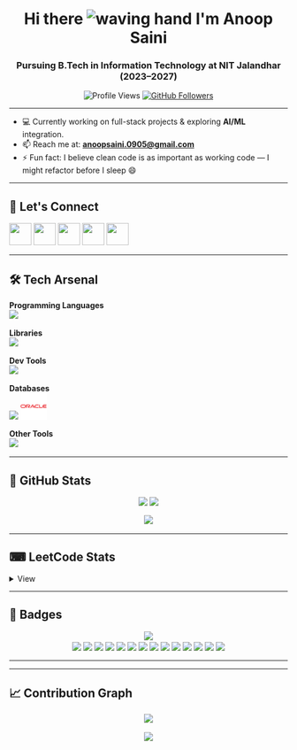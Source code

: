 <h1 align="center">
  Hi there <img src="https://user-images.githubusercontent.com/72663882/171687151-bb31c996-c9d2-49c8-b593-734946893b23.gif" alt="waving hand" width="40" />
  I'm Anoop Saini
</h1>

<h3 align="center">
  Pursuing B.Tech in Information Technology at NIT Jalandhar (2023–2027)
</h3>

<p align="center">
  <img src="https://komarev.com/ghpvc/?username=02-anoop&label=Profile%20Views&color=blueviolet&style=plastic" alt="Profile Views"/>
  <a href="https://github.com/02-anoop?tab=followers">
    <img src="https://img.shields.io/github/followers/02-anoop?style=social" alt="GitHub Followers"/>
  </a>
</p>

---

- 💻 Currently working on full-stack projects & exploring **AI/ML** integration.
- 📫 Reach me at: **anoopsaini.0905@gmail.com**
- ⚡ Fun fact: I believe clean code is as important as working code — I might refactor before I sleep 😄

---

## 🤝 Let's Connect

<p align="left">
  <a href="mailto:anoopsaini.0905@gmail.com"><img src="https://skillicons.dev/icons?i=gmail" width="40" height="40"/></a>
  <a href="https://www.linkedin.com/in/anoop-saini-96a04028b/"><img src="https://skillicons.dev/icons?i=linkedin" width="40" height="40"/></a> 
  <a href="https://leetcode.com/u/_anoop_7256/"><img src="https://raw.githubusercontent.com/rahuldkjain/github-profile-readme-generator/master/src/images/icons/Social/leet-code.svg" width="40" height="40"/></a>
  <a href="https://codeforces.com/profile/02-anoop"><img src="https://raw.githubusercontent.com/rahuldkjain/github-profile-readme-generator/master/src/images/icons/Social/codeforces.svg" width="40" height="40"/></a>
  <a href="https://www.instagram.com/02-anoop/"><img src="https://skillicons.dev/icons?i=instagram" width="40" height="40"/></a>
</p>

---

## 🛠 Tech Arsenal

**Programming Languages**  
<img src="https://skillicons.dev/icons?i=c,cpp,python,javascript,html,css,java,jquery" />

**Libraries**  
<img src="https://skillicons.dev/icons?i=pytorch,tensorflow,sklearn" />

**Dev Tools**  
<img src="https://skillicons.dev/icons?i=react,expressjs,nodejs,bootstrap,tailwind,postman,npm,pug,selenium,flask,flutter,spring" />

**Databases**  
<img src="https://skillicons.dev/icons?i=mysql,postgres,mongodb" />
<img src="https://raw.githubusercontent.com/devicons/devicon/master/icons/oracle/oracle-original.svg" width="48" height="48"/>

**Other Tools**  
<img src="https://skillicons.dev/icons?i=git,github,netlify,vscode,matlab,ps,autocad,aws,anaconda,linux,maven,pycharm,arduino,stackoverflow,ubuntu" />

---

## 🚀 GitHub Stats

<p align="center">
  <img src="https://github-readme-stats.vercel.app/api?username=02-anoop&show_icons=true&theme=highcontrast" height="150"/>
  <img src="https://github-readme-streak-stats.herokuapp.com/?user=02-anoop&theme=highcontrast" height="150"/>
</p>

<p align="center">
  <img src="https://github-readme-stats.vercel.app/api/top-langs?username=02-anoop&layout=compact&theme=highcontrast" height="150"/>
</p>

---

## ⌨ LeetCode Stats

<details>
  <summary>View</summary>
  <p align="center">
    <img src="https://leetcard.jacoblin.cool/_anoop_7256?theme=dark&font=Nunito&ext=heatmap"/>
  </p>
</details>

---

## 🏅 Badges
<p align="center">
  <a href="https://www.credly.com/users/anoop-saini.728f18b4">
    <img src="https://cdn.qwiklabs.com/KUxYJf5tVsevrMPpaPqDoIzoMPHpUDr724CEBU4BTKs%3D" width="100">
  </a>
  <br/>
  <img src="https://images.credly.com/size/680x680/images/bb8edfd1-9d69-48a3-bf81-3ab830caf393/image.png" width="100">
  <img src="https://images.credly.com/size/680x680/images/0943ce78-1ef7-4ff4-8ad7-4b60f6de5e5f/image.png" width="100">
  <img src="https://images.credly.com/size/680x680/images/12ca3878-2560-4d84-a3a5-c317db9ca549/image.png" width="100">
  <img src="https://images.credly.com/size/680x680/images/4ddcd71a-7d89-4f86-bb85-adab564f16f1/image.png" width="100">
  <img src="https://images.credly.com/size/680x680/images/1dbef1bd-cdb0-40e1-bff4-8200448c3161/blob" width="100">
  <img src="https://images.credly.com/size/680x680/images/79d45afd-9552-447b-96d0-b4c2037f59be/image.png" width="100">
  <img src="https://images.credly.com/size/680x680/images/8fae0693-0a1a-4c15-b3b6-10b4104d0e30/image.png" width="100">
  <img src="https://images.credly.com/size/680x680/images/1aa38026-5e9d-45f5-becc-288601568ad5/image.png" width="100">
  <img src="https://images.credly.com/size/680x680/images/7e78d94e-d10b-4699-a75a-96115b24c238/image.png" width="100">
  <img src="https://images.credly.com/size/680x680/images/6f45928f-206d-4340-98fd-ef9605fd8606/image.png" width="100">
  <img src="https://images.credly.com/size/680x680/images/4b9b3bd9-02b8-4243-8def-893557125497/image.png" width="100">
  <img src="https://images.credly.com/size/680x680/images/5a9654e8-37e5-4043-8a94-eeb0f98a2a9c/image.png" width="100">
  <img src="https://images.credly.com/size/680x680/images/cef82b2e-970a-4318-8e59-c3e26b7f5c19/image.png" width="100">
  <img src="https://images.credly.com/size/680x680/images/7623fefd-ebbd-4d8f-a053-f41dca852d9e/image.png" width="100">
</p>

---
---

## 📈 Contribution Graph
<p align="center">
  <img src="https://github-readme-activity-graph.vercel.app/graph?username=02-anoop&theme=react-dark"/>
</p>

<p align="center">
  <img src="https://capsule-render.vercel.app/api?type=waving&color=gradient&height=100&section=footer"/>
</p>
